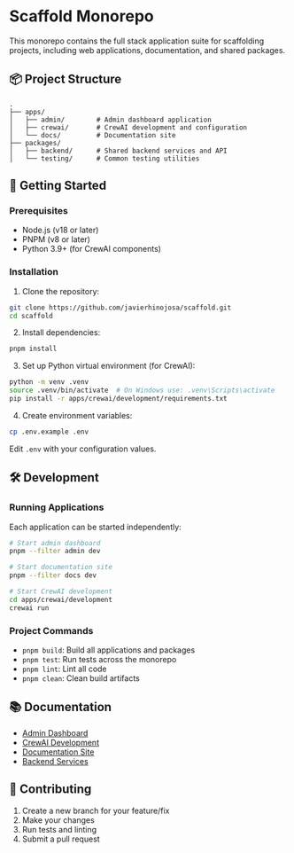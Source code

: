 # Scaffold Monorepo

This monorepo contains the full stack application suite for scaffolding projects, including web applications, documentation, and shared packages.

## 📦 Project Structure

```
.
├── apps/
│   ├── admin/        # Admin dashboard application
│   ├── crewai/       # CrewAI development and configuration
│   └── docs/         # Documentation site
├── packages/
│   ├── backend/      # Shared backend services and API
│   └── testing/      # Common testing utilities
```

## 🚀 Getting Started

### Prerequisites

- Node.js (v18 or later)
- PNPM (v8 or later)
- Python 3.9+ (for CrewAI components)

### Installation

1. Clone the repository:

```bash
git clone https://github.com/javierhinojosa/scaffold.git
cd scaffold
```

2. Install dependencies:

```bash
pnpm install
```

3. Set up Python virtual environment (for CrewAI):

```bash
python -m venv .venv
source .venv/bin/activate  # On Windows use: .venv\Scripts\activate
pip install -r apps/crewai/development/requirements.txt
```

4. Create environment variables:

```bash
cp .env.example .env
```

Edit `.env` with your configuration values.

## 🛠️ Development

### Running Applications

Each application can be started independently:

```bash
# Start admin dashboard
pnpm --filter admin dev

# Start documentation site
pnpm --filter docs dev

# Start CrewAI development
cd apps/crewai/development
crewai run
```

### Project Commands

- `pnpm build`: Build all applications and packages
- `pnpm test`: Run tests across the monorepo
- `pnpm lint`: Lint all code
- `pnpm clean`: Clean build artifacts

## 📚 Documentation

- [Admin Dashboard](/apps/admin/README.md)
- [CrewAI Development](/apps/crewai/development/README.md)
- [Documentation Site](/apps/docs/README.md)
- [Backend Services](/packages/backend/README.md)

## 🤝 Contributing

1. Create a new branch for your feature/fix
2. Make your changes
3. Run tests and linting
4. Submit a pull request
